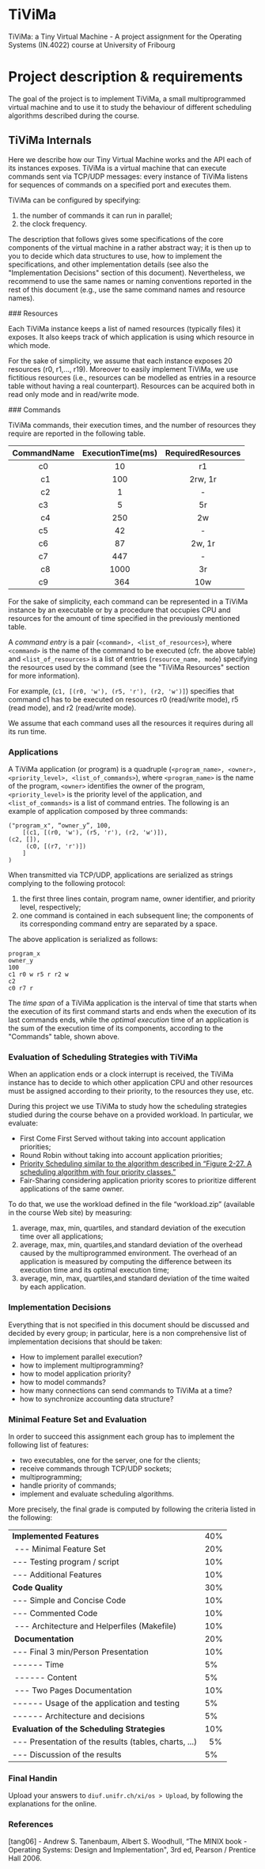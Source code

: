 # TiViMa
TiViMa: a Tiny Virtual Machine - A project assignment for the Operating Systems (IN.4022) course at University of Fribourg

# Project description & requirements

The goal of the project is to implement TiViMa, a small multiprogrammed virtual machine and to use
it to study the behaviour of different scheduling algorithms described during the course.

## TiViMa Internals

Here we describe how our Tiny Virtual Machine works and the API each of its instances exposes.
TiViMa is a virtual machine that can execute commands sent via TCP/UDP messages: every instance of TiViMa listens for sequences of commands on a specified port and executes them.

TiViMa can be configured by specifying:
1. the number of commands it can run in parallel;
2. the clock frequency.

The description that follows gives some specifications of the core components of the virtual machine in a rather abstract way; it is then up to you to decide which data structures to use, how to implement the specifications, and other implementation details (see also the "Implementation Decisions" section of this document). Nevertheless, we recommend to use the same names or naming conventions reported in the rest of this document (e.g., use the same command names and resource names).

### Resources

Each TiViMa instance keeps a list of named resources (typically files) it exposes. It also keeps track of which application is using which resource in which mode.

For the sake of simplicity, we assume that each instance exposes 20 resources (r0, r1,..., r19). Moreover to easily implement TiViMa, we use fictitious resources (i.e., resources can be modelled as entries in a resource table without having a real counterpart).
Resources can be acquired both in read only mode and in read/write mode.

### Commands

TiViMa commands, their execution times, and the number of resources they require are reported in the following table.

| CommandName | ExecutionTime(ms) | RequiredResources |
| :---------: | :---------------: | :---------------: |
|     c0      |         10        |        r1         |
|     c1      |        100        |      2rw, 1r      |
|     c2      |          1        |         -         |
|     c3      |          5        |        5r         |
|     c4      |        250        |        2w         |
|     c5      |         42        |         -         |
|     c6      |         87        |       2w, 1r      |
|     c7      |        447        |         -         |
|     c8      |       1000        |        3r         |
|     c9      |        364        |        10w        |


For the sake of simplicity, each command can be represented in a TiViMa instance by an executable or by a procedure that occupies CPU and resources for the amount of time specified in the previously mentioned table.

A *command entry* is a pair (`<command>, <list_of_resources>`), where `<command>` is the name of the command to be executed (cfr. the above table) and `<list_of_resources>` is a list of entries (`resource_name, mode`) specifying the resources used by the command (see the "TiViMa Resources" section for more information).

For example, (`c1, [(r0, 'w'), (r5, 'r'), (r2, 'w')]`) specifies that command c1 has to be executed on resources r0 (read/write mode), r5 (read mode), and r2 (read/write mode).

We assume that each command uses all the resources it requires during all its run time.

### Applications
A TiViMa application (or program) is a quadruple (`<program_name>, <owner>, <priority_level>, <list_of_commands>`), where `<program_name>` is the name of the program, `<owner>` identifies the owner of the program, `<priority_level>` is the priority level of the application, and `<list_of_commands>` is a list of command entries. The following is an example of application composed by three commands:

```
("program_x", “owner_y”, 100,
    [(c1, [(r0, 'w'), (r5, 'r'), (r2, 'w')]),
(c2, []),
     (c0, [(r7, 'r')])
    ]
)
```

When transmitted via TCP/UDP, applications are serialized as strings complying to the following protocol:

1. the first three lines contain, program name, owner identifier, and priority level, respectively;
2. one command is contained in each subsequent line; the components of its corresponding command entry are separated by a space.

The above application is serialized as follows:

```
program_x
owner_y
100
c1 r0 w r5 r r2 w
c2
c0 r7 r
```

The *time span* of a TiViMa application is the interval of time that starts when the execution of its first command starts and ends when the execution of its last commands ends, while the *optimal execution* time of an application is the sum of the execution time of its components, according to the "Commands" table, shown above.

### Evaluation of Scheduling Strategies with TiViMa

When an application ends or a clock interrupt is received, the TiViMa instance has to decide to which other application CPU and other resources must be assigned according to their priority, to the resources they use, etc.

During this project we use TiViMa to study how the scheduling strategies studied during the course behave on a provided workload. In particular, we evaluate:

- First Come First Served without taking into account application priorities;
- Round Robin without taking into account application priorities;
- [Priority Scheduling similar to the algorithm described in “Figure 2-27. A scheduling algorithm with four priority classes.”](tan06)
- Fair-Sharing considering application priority scores to prioritize different applications of the
same owner.

To do that, we use the workload defined in the file “workload.zip” (available in the course Web site) by measuring:

1. average, max, min, quartiles, and standard deviation of the execution time over all applications;
2. average, max, min, quartiles,and standard deviation of the overhead caused by the multiprogrammed environment. The overhead of an application is measured by computing the difference between its execution time and its optimal execution time;
3. average, min, max, quartiles,and standard deviation of the time waited by each application.

### Implementation Decisions
Everything that is not specified in this document should be discussed and decided by every group; in particular, here is a non comprehensive list of implementation decisions that should be taken:

- How to implement parallel execution?
- how to implement multiprogramming?
- how to model application priority?
- how to model commands?
- how many connections can send commands to TiViMa at a time?
- how to synchronize accounting data structure?

### Minimal Feature Set and Evaluation

In order to succeed this assignment each group has to implement the following list of features:

- two executables, one for the server, one for the clients;
- receive commands through TCP/UDP sockets;
- multiprogramming;
- handle priority of commands;
- implement and evaluate scheduling algorithms.

More precisely, the final grade is computed by following the criteria listed in the following:

|                                                       |     |
| ----------------------------------------------------- | --- |
| **Implemented Features**                              | 40% |
| --- Minimal Feature Set                               | 20% |
| --- Testing program / script                          | 10% |
| --- Additional Features                               | 10% |
| **Code Quality**                                      | 30% |
| --- Simple and Concise Code                           | 10% |
| --- Commented Code                                    | 10% |
| --- Architecture and Helperfiles (Makefile)           | 10% |
| **Documentation**                                     | 20% |
| --- Final 3 min/Person Presentation                   | 10% |
| ------ Time                                           |  5% |
| ------ Content                                        |  5% |
| --- Two Pages Documentation                           | 10% |
| ------ Usage of the application and testing           |  5% |
| ------ Architecture and decisions                     |  5% |
| **Evaluation of the Scheduling Strategies**           | 10% |
| --- Presentation of the results (tables, charts, ...) |  5% |
| --- Discussion of the results                         |  5% |

### Final Handin

Upload your answers to `diuf.unifr.ch/xi/os > Upload`, by following the explanations for the online.

### References
[tang06] - Andrew S. Tanenbaum, Albert S. Woodhull, “The MINIX book - Operating Systems: Design and Implementation", 3rd ed, Pearson / Prentice Hall 2006.
